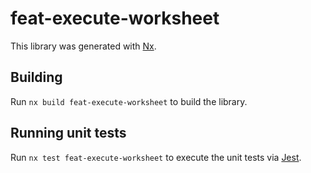 # feat-execute-worksheet

This library was generated with [Nx](https://nx.dev).

## Building

Run `nx build feat-execute-worksheet` to build the library.

## Running unit tests

Run `nx test feat-execute-worksheet` to execute the unit tests via [Jest](https://jestjs.io).
